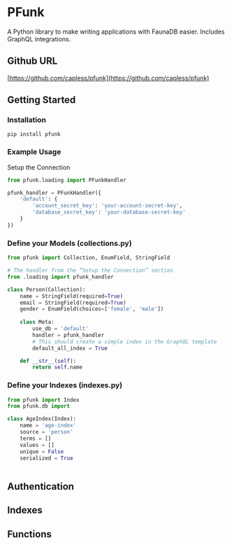 # PFunk
A Python library to make writing applications with FaunaDB easier. Includes GraphQL integrations.
## Github URL
[https://github.com/capless/pfunk](https://github.com/capless/pfunk)
 
## Getting Started

### Installation
```pip install pfunk```

### Example Usage
Setup the Connection
```python
from pfunk.loading import PFunkHandler

pfunk_handler = PFunkHandler({
    'default': {
        'account_secret_key': 'your-account-secret-key',
        'database_secret_key': 'your-database-secret-key'
    }
})
```

### Define your Models (collections.py) 
```python
from pfunk import Collection, EnumField, StringField

# The handler from the “Setup the Connection” section
from .loading import pfunk_handler

class Person(Collection):
    name = StringField(required=True)
    email = StringField(required=True)
    gender = EnumField(choices=['female', 'male'])
    
    class Meta:
        use_db = 'default'
        handler = pfunk_handler
        # This should create a simple index in the GraphQL template
        default_all_index = True

    def __str__(self):
        return self.name
```

### Define your Indexes (indexes.py)
```python
from pfunk import Index
from pfunk.db import 

class AgeIndex(Index):
    name = 'age-index'
    source = 'person'
    terms = []
    values = []
    unique = False
    serialized = True
    
```

## Authentication

## Indexes

## Functions
